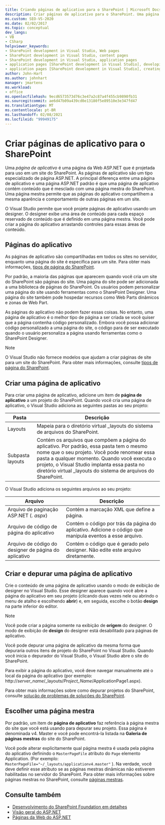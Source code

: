 ```yaml
---
title: Criando páginas de aplicativo para o SharePoint | Microsoft Docs
description: Criar páginas de aplicativo para o SharePoint. Uma página de aplicativo é uma página da Web ASP.NET que é projetada para uso em um site do SharePoint.
ms.custom: SEO-VS-2020
ms.date: 02/02/2017
ms.topic: conceptual
dev_langs:
- VB
- CSharp
helpviewer_keywords:
- SharePoint development in Visual Studio, Web pages
- SharePoint development in Visual Studio, content pages
- SharePoint development in Visual Studio, application pages
- application pages [SharePoint development in Visual Studio], developing
- application pages [SharePoint development in Visual Studio], creating
author: John-Hart
ms.author: johnhart
manager: jmartens
ms.workload:
- office
ms.openlocfilehash: 9ecd6573573d76c3e47a2c87a4f455cb9890fb31
ms.sourcegitcommit: ae6d47b09a439cd0e13180f5e89510e3e347fd47
ms.translationtype: MT
ms.contentlocale: pt-BR
ms.lasthandoff: 02/08/2021
ms.locfileid: "99949175"
---
```

# <a name="create-application-pages-for-sharepoint"></a>Criar páginas de aplicativo para o SharePoint
  Uma *página de aplicativo* é uma página da Web ASP.NET que é projetada para uso em um site do SharePoint. As páginas de aplicativo são um tipo especializado de página ASP.NET. A principal diferença entre uma página de aplicativo e uma página ASP.NET padrão é que uma página de aplicativo contém conteúdo que é mesclado com uma página mestra do SharePoint. Uma página mestra permite que as páginas do aplicativo compartilhem a mesma aparência e comportamento de outras páginas em um site.

 O Visual Studio permite que você projete páginas de aplicativo usando um designer. O designer exibe uma área de conteúdo para cada espaço reservado de conteúdo que é definido em uma página mestra. Você pode criar a página do aplicativo arrastando controles para essas áreas de conteúdo.

## <a name="application-pages"></a>Páginas do aplicativo
 As páginas de aplicativo são compartilhadas em todos os sites no servidor, enquanto uma página do site é específica para um site. Para obter mais informações, [tipos de página do SharePoint](/previous-versions/office/developer/sharepoint-2010/aa979592(v=office.14)).

 Por padrão, a maioria das páginas que aparecem quando você cria um site do SharePoint são páginas do site. Uma página do site pode ser adicionada a uma biblioteca de páginas do SharePoint. Os usuários podem personalizar uma página do site usando ferramentas como o SharePoint Designer. Uma página do site também pode hospedar recursos como Web Parts dinâmicos e zonas de Web Part.

 As páginas do aplicativo não podem fazer essas coisas. No entanto, uma página de aplicativo é o melhor tipo de página a ser criada se você quiser que a página contenha código personalizado. Embora você possa adicionar código personalizado a uma página do site, o código para de ser executado quando o usuário personaliza a página usando ferramentas como o SharePoint Designer.

> [!NOTE]
> O Visual Studio não fornece modelos que ajudam a criar páginas de site para um site do SharePoint. Para obter mais informações, consulte [tipos de página do SharePoint](/previous-versions/office/developer/sharepoint-2010/aa979592(v=office.14)).

## <a name="create-an-application-page"></a>Criar uma página de aplicativo
 Para criar uma página de aplicativo, adicione um item de **página de aplicativo** a um projeto do SharePoint. Quando você cria uma página de aplicativo, o Visual Studio adiciona as seguintes pastas ao seu projeto:

|Pasta|Descrição|
|------------|-----------------|
|Layouts|Mapeia para o diretório virtual _layouts do sistema de arquivos do SharePoint.|
|Subpasta layouts|Contém os arquivos que compõem a página do aplicativo. Por padrão, essa pasta tem o mesmo nome que o seu projeto. Você pode renomear essa pasta a qualquer momento. Quando você executa o projeto, o Visual Studio implanta essa pasta no diretório virtual _layouts do sistema de arquivos do SharePoint.|

 O Visual Studio adiciona os seguintes arquivos ao seu projeto:

|Arquivo|Descrição|
|----------|-----------------|
|Arquivo de paginação ASP.NET (*. aspx*)|Contém a marcação XML que define a página.|
|Arquivo de código de página do aplicativo|Contém o código por trás da página do aplicativo. Adicione o código que manipula eventos a esse arquivo.|
|Arquivo de código do designer de página do aplicativo|Contém o código que é gerado pelo designer. Não edite este arquivo diretamente.|

## <a name="design-and-debug-an-application-page"></a>Criar e depurar uma página de aplicativo
 Crie o conteúdo de uma página de aplicativo usando o modo de exibição de designer no Visual Studio. Esse designer aparece quando você abre a página do aplicativo em seu projeto (clicando duas vezes nele ou abrindo o menu de atalho e escolhendo **abrir**) e, em seguida, escolhe o botão **design** na parte inferior do editor.

> [!NOTE]
> Você pode criar a página somente na exibição de **origem** do designer. O modo de exibição de **design** do designer está desabilitado para páginas de aplicativo.

 Você pode depurar uma página de aplicativo da mesma forma que depuraria outros itens de projeto do SharePoint no Visual Studio. Quando você inicia o depurador do Visual Studio, o Visual Studio abre o site do SharePoint.

 Para exibir a página do aplicativo, você deve navegar manualmente até o local da página do aplicativo (por exemplo: http://<em>server_name</em>/_layouts/*Project_Name*/ApplicationPage1.aspx).

 Para obter mais informações sobre como depurar projetos do SharePoint, consulte [solução de problemas de soluções do SharePoint](../sharepoint/troubleshooting-sharepoint-solutions.md).

## <a name="choose-a-master-page"></a>Escolher uma página mestra
 Por padrão, um item de **página de aplicativo** faz referência à página mestra do site que você está usando para depurar seu projeto. Essa página é denominada v4. Master e você pode encontrá-la listada na **Galeria de páginas mestras** do site do SharePoint.

 Você pode alterar explicitamente qual página mestra é usada pela página do aplicativo definindo o `MasterPageFile` atributo do `Page` elemento Application. (Por exemplo: `MasterPageFile="~/_layouts/applicationv4.master"` ). Na verdade, você deve definir esse atributo se as páginas mestras dinâmicas não estiverem habilitadas no servidor do SharePoint. Para obter mais informações sobre páginas mestras no SharePoint, consulte [páginas mestras](/previous-versions/office/developer/sharepoint-2010/ms443795(v=office.14)).

## <a name="see-also"></a>Consulte também
- [Desenvolvimento do SharePoint Foundation em detalhes](/previous-versions/office/developer/sharepoint-2010/ee539092(v=office.14))
- [Visão geral do ASP.NET](/aspnet/overview)
- [Páginas da Web do ASP.NET](/aspnet/web-pages/index)
